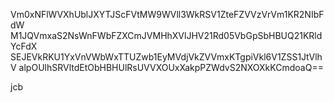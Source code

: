 Vm0xNFlWVXhUblJXYTJScFVtMW9WVll3WkRSV1ZteFZVVzVrVm1KR2NIbFdW
M1JQVmxaS2NsWnFWbFZXCmJVMHhXVlJHV21Rd05VbGpSbHBUQ21KRldYcFdX
SEJEVkRKU1YxVnVWbWxTTUZwb1EyMVdjVkZVVmxKTgpiVkl6V1ZSS1JtVlhV
alpOUlhSRVltdEtObHBHUlRsUVVXOUxXakpPZWdvS2NXOXkKCmdoaQ==

jcb